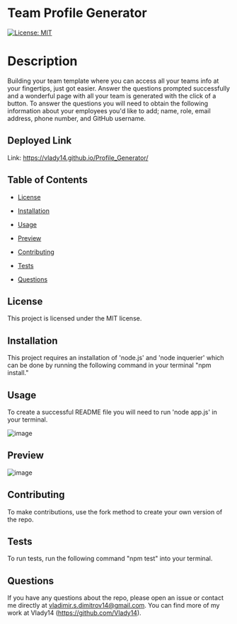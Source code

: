 # Team Profile Generator

[![License: MIT](https://img.shields.io/badge/License-MIT-yellow.svg)](https://opensource.org/licenses/MIT)

# Description
Building your team template where you can access all your teams info at your fingertips, just got easier. Answer the questions prompted successfully and a wonderful page with all your team is generated with the click of a button. To answer the questions you will need to obtain the following information about your employees you'd like to add; name, role, email address, phone number, and GitHub username.

## Deployed Link

Link: https://vlady14.github.io/Profile_Generator/

## Table of Contents

* [License](#license)

* [Installation](#installation)

* [Usage](#usage)

* [Preview](#preview)

* [Contributing](#contributing)

* [Tests](#tests)

* [Questions](#questions)

## License

This project is licensed under the MIT license.

## Installation

This project requires an installation of 'node.js' and 'node inquerier' which can be done by running the following command in your terminal "npm install."

## Usage

To create a successful README file you will need to run 'node app.js' in your terminal.

![image](https://user-images.githubusercontent.com/71519918/100175459-0a6ec080-2e94-11eb-9c95-c9d51d2a88ab.png)


## Preview

![image](https://user-images.githubusercontent.com/71519918/100175692-810bbe00-2e94-11eb-9045-6bd2c4a75815.png)

## Contributing

To make contributions, use the fork method to create your own version of the repo.

## Tests

To run tests, run the following command "npm test" into your terminal.

## Questions

If you have any questions about the repo, please open an issue or contact me directly at vladimir.s.dimitrov14@gmail.com. You can find more of my work at Vlady14 (https://github.com/Vlady14).